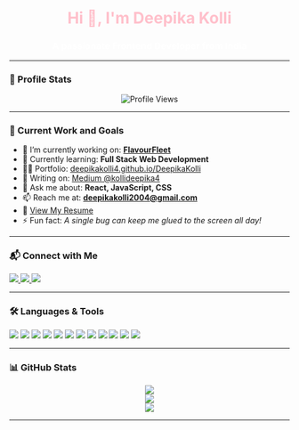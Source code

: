 

<h1 align="center" style="color:pink;">Hi 👋, I'm Deepika Kolli</h1>
<h3 align="center" class="typing" style="color:white;">A passionate Frontend Developer from India</h3>

---

### 🌟 Profile Stats

<p align="center">
  <img src="https://komarev.com/ghpvc/?username=deepikakolli4&label=Profile%20views&color=ff69b4&style=flat" alt="Profile Views" />
</p>

---

### 🚀 Current Work and Goals

- 🔭 I’m currently working on: [**FlavourFleet**](https://github.com/Deepikakolli4/FlavourFleet)
- 🌱 Currently learning: **Full Stack Web Development**
- 👩‍💻 Portfolio: [deepikakolli4.github.io/DeepikaKolli](https://deepikakolli4.github.io/DeepikaKolli/)
- 📝 Writing on: [Medium @kollideepika4](https://medium.com/@kollideepika4)
- 💬 Ask me about: **React, JavaScript, CSS**
- 📫 Reach me at: **deepikakolli2004@gmail.com**
- 📄 [View My Resume](https://drive.google.com/file/d/1RnMxjc89pxw_0eC71UOkkHiKQGAfppjG/view?usp=drive_link)
- ⚡ Fun fact: *A single bug can keep me glued to the screen all day!*

---

### 📬 Connect with Me

<p align="left">
  <a href="https://linkedin.com/in/deepikakolli4" target="_blank">
    <img src="https://img.shields.io/badge/LinkedIn-Deepika%20Kolli-pink?logo=linkedin&logoColor=white" />
  </a>
  <a href="https://medium.com/@kollideepika4" target="_blank">
    <img src="https://img.shields.io/badge/Medium-Blogs-pink?logo=medium&logoColor=white" />
  </a>
  <a href="https://www.leetcode.com/kollideepika" target="_blank">
    <img src="https://img.shields.io/badge/LeetCode-DeepikaKolli-pink?logo=leetcode&logoColor=white" />
  </a>
</p>

---

### 🛠️ Languages & Tools

<p align="left">
  <img src="https://img.shields.io/badge/-Java-pink?style=flat&logo=java&logoColor=white" />
  <img src="https://img.shields.io/badge/-C++-pink?style=flat&logo=c%2B%2B&logoColor=white" />
  <img src="https://img.shields.io/badge/-React-pink?style=flat&logo=react&logoColor=white" />
  <img src="https://img.shields.io/badge/-Node.js-pink?style=flat&logo=node.js&logoColor=white" />
  <img src="https://img.shields.io/badge/-Express-pink?style=flat&logo=express&logoColor=white" />
  <img src="https://img.shields.io/badge/-MongoDB-pink?style=flat&logo=mongodb&logoColor=white" />
  <img src="https://img.shields.io/badge/-PostgreSQL-pink?style=flat&logo=postgresql&logoColor=white" />
  <img src="https://img.shields.io/badge/-AWS-pink?style=flat&logo=amazonaws&logoColor=white" />
  <img src="https://img.shields.io/badge/-Figma-pink?style=flat&logo=figma&logoColor=white" />
  <img src="https://img.shields.io/badge/-HTML5-pink?style=flat&logo=html5&logoColor=white" />
  <img src="https://img.shields.io/badge/-CSS3-pink?style=flat&logo=css3&logoColor=white" />
  <img src="https://img.shields.io/badge/-Docker-pink?style=flat&logo=docker&logoColor=white" />
</p>

---

### 📊 GitHub Stats

<p align="center">
  <img src="https://github-readme-stats.vercel.app/api?username=deepikakolli4&show_icons=true&theme=tokyonight&title_color=ff69b4&icon_color=ff69b4" />
  <br />
  <img src="https://github-readme-stats.vercel.app/api/top-langs/?username=deepikakolli4&layout=compact&theme=tokyonight&title_color=ff69b4" />
  <br />
  <img src="https://github-readme-streak-stats.herokuapp.com?user=deepikakolli4&theme=tokyonight&ring=ff69b4&fire=ff69b4" />
</p>

---

